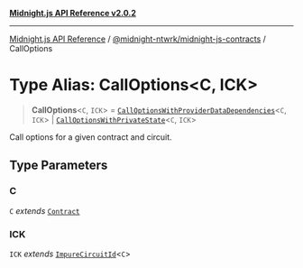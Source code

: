 [**Midnight.js API Reference v2.0.2**](../../../README.md)

***

[Midnight.js API Reference](../../../packages.md) / [@midnight-ntwrk/midnight-js-contracts](../README.md) / CallOptions

# Type Alias: CallOptions\<C, ICK\>

> **CallOptions**\<`C`, `ICK`\> = [`CallOptionsWithProviderDataDependencies`](CallOptionsWithProviderDataDependencies.md)\<`C`, `ICK`\> \| [`CallOptionsWithPrivateState`](CallOptionsWithPrivateState.md)\<`C`, `ICK`\>

Call options for a given contract and circuit.

## Type Parameters

### C

`C` *extends* [`Contract`](../../midnight-js-types/interfaces/Contract.md)

### ICK

`ICK` *extends* [`ImpureCircuitId`](../../midnight-js-types/type-aliases/ImpureCircuitId.md)\<`C`\>

